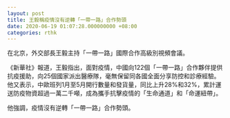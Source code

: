 ```yaml
---
layout: post
title: 王毅稱疫情沒有逆轉「一帶一路」合作勢頭
date: 2020-06-19 01:07:28.000000000 +08:00
categories: rthk
---
```


在北京，外交部長王毅主持「一帶一路」國際合作高級別視頻會議。

《新華社》報道，王毅指出，面對疫情，中國向122個「一帶一路」合作夥伴提供抗疫援助，向25個國家派出醫療隊，毫無保留同各國全面分享防控和診療經驗。他又表示，中歐班列1月至5月開行數量和發貨量，同比上升28%和32%，累計運送防疫物資超過一萬二千噸，成為攜手抗擊疫情的「生命通道」和「命運紐帶」。

他強調，疫情沒有逆轉「一帶一路」合作勢頭。
